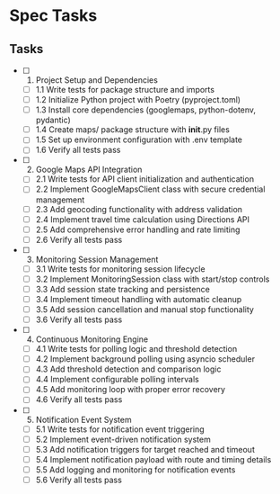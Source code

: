 # Spec Tasks

## Tasks

- [ ] 1. Project Setup and Dependencies
  - [ ] 1.1 Write tests for package structure and imports
  - [ ] 1.2 Initialize Python project with Poetry (pyproject.toml)
  - [ ] 1.3 Install core dependencies (googlemaps, python-dotenv, pydantic)
  - [ ] 1.4 Create maps/ package structure with __init__.py files
  - [ ] 1.5 Set up environment configuration with .env template
  - [ ] 1.6 Verify all tests pass

- [ ] 2. Google Maps API Integration
  - [ ] 2.1 Write tests for API client initialization and authentication
  - [ ] 2.2 Implement GoogleMapsClient class with secure credential management
  - [ ] 2.3 Add geocoding functionality with address validation
  - [ ] 2.4 Implement travel time calculation using Directions API
  - [ ] 2.5 Add comprehensive error handling and rate limiting
  - [ ] 2.6 Verify all tests pass

- [ ] 3. Monitoring Session Management
  - [ ] 3.1 Write tests for monitoring session lifecycle
  - [ ] 3.2 Implement MonitoringSession class with start/stop controls
  - [ ] 3.3 Add session state tracking and persistence
  - [ ] 3.4 Implement timeout handling with automatic cleanup
  - [ ] 3.5 Add session cancellation and manual stop functionality
  - [ ] 3.6 Verify all tests pass

- [ ] 4. Continuous Monitoring Engine
  - [ ] 4.1 Write tests for polling logic and threshold detection
  - [ ] 4.2 Implement background polling using asyncio scheduler
  - [ ] 4.3 Add threshold detection and comparison logic
  - [ ] 4.4 Implement configurable polling intervals
  - [ ] 4.5 Add monitoring loop with proper error recovery
  - [ ] 4.6 Verify all tests pass

- [ ] 5. Notification Event System
  - [ ] 5.1 Write tests for notification event triggering
  - [ ] 5.2 Implement event-driven notification system
  - [ ] 5.3 Add notification triggers for target reached and timeout
  - [ ] 5.4 Implement notification payload with route and timing details
  - [ ] 5.5 Add logging and monitoring for notification events
  - [ ] 5.6 Verify all tests pass